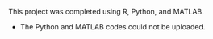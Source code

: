 This project was completed using R, Python, and MATLAB.
* The Python and MATLAB codes could not be uploaded.
